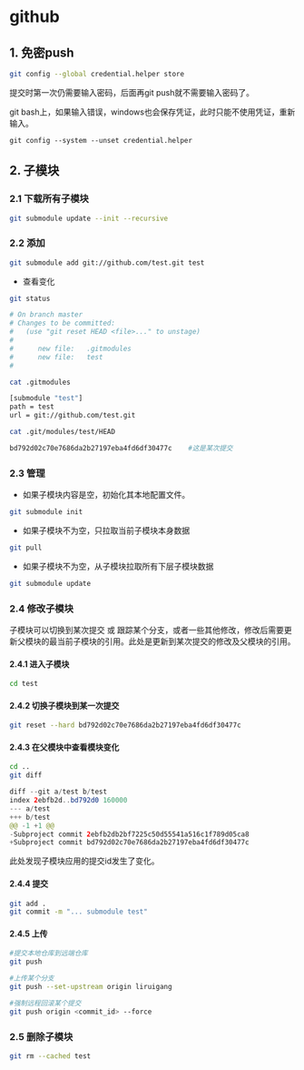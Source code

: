 # github

## 1. 免密push

```bash
git config --global credential.helper store
```

提交时第一次仍需要输入密码，后面再git push就不需要输入密码了。

git bash上，如果输入错误，windows也会保存凭证，此时只能不使用凭证，重新输入。

```
git config --system --unset credential.helper
```


## 2. 子模块

### 2.1 下载所有子模块

```bash
git submodule update --init --recursive
```

### 2.2 添加

```bash
git submodule add git://github.com/test.git test
```

* 查看变化

```bash
git status

# On branch master
# Changes to be committed:
#   (use "git reset HEAD <file>..." to unstage)
#
#      new file:   .gitmodules
#      new file:   test
#
```

```bash
cat .gitmodules

[submodule "test"]
path = test
url = git://github.com/test.git
```

```bash
cat .git/modules/test/HEAD

bd792d02c70e7686da2b27197eba4fd6df30477c    #这是某次提交
```

### 2.3 管理

* 如果子模块内容是空，初始化其本地配置文件。

```bash
git submodule init
```

* 如果子模块不为空，只拉取当前子模块本身数据

```bash
git pull
```

* 如果子模块不为空，从子模块拉取所有下层子模块数据

```bash
git submodule update
```

### 2.4 修改子模块

子模块可以切换到某次提交 或 跟踪某个分支，或者一些其他修改，修改后需要更新父模块的最当前子模块的引用。此处是更新到某次提交的修改及父模块的引用。

#### 2.4.1 进入子模块

```bash
cd test
```

#### 2.4.2 切换子模块到某一次提交

```bash
git reset --hard bd792d02c70e7686da2b27197eba4fd6df30477c
```

#### 2.4.3 在父模块中查看模块变化

```bash
cd ..
git diff
```

```java
diff --git a/test b/test
index 2ebfb2d..bd792d0 160000
--- a/test
+++ b/test
@@ -1 +1 @@
-Subproject commit 2ebfb2db2bf7225c50d55541a516c1f789d05ca8
+Subproject commit bd792d02c70e7686da2b27197eba4fd6df30477c
```

此处发现子模块应用的提交id发生了变化。

#### 2.4.4 提交

```bash
git add .
git commit -m "... submodule test"
```

#### 2.4.5 上传

```bash
#提交本地仓库到远端仓库
git push

#上传某个分支
git push --set-upstream origin liruigang

#强制远程回滚某个提交
git push origin <commit_id> --force
```

### 2.5 删除子模块

```bash
git rm --cached test
```
